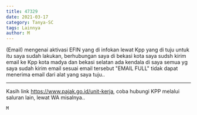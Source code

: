 ```yaml
---
title: 47329
date: 2021-03-17
category: Tanya-SC
tags: Lainnya
author: M
---
```


(Email) mengenai aktivasi EFIN yang di infokan lewat Kpp yang di tuju untuk itu saya sudah lakukan, berhubungan saya di bekasi kota saya sudsh kirim email ke Kpp kota madya dan bekasi selatan ada kendala di saya semua yg saya sudah kirim email sesuai email tersebut "EMAIL FULL" tidak dapat menerima email dari alat yang saya tuju..

---

Kasih link https://www.pajak.go.id/unit-kerja, coba hubungi KPP melalui saluran lain, lewat WA misalnya..

`M`
